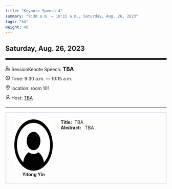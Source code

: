 ```yaml
---
title: "Keynote Speech 4"
summary: "9:30 a.m. — 10:15 a.m., Saturday, Aug. 26, 2023"
tags: "k4"
weight: 40
---
```


Saturday, Aug. 26, 2023
------


<hr style="border: 0; border-top: 5px solid;">

<div class="tip">
    <img class="icon" src="/icon/yanjiang.png" />
    SessionKenote Speech: <span class="font-bold" style="font-size:120%">TBA</span>
</div>

<div class="tip">
    <img class="icon" src="/icon/shizhong.png" />
    Time: 9:30 a.m. — 10:15 a.m.
</div>
<div class="tip">
    <img class="icon" src="/icon/didian.png" />
    location: room 101
</div>


<div class="tip">
    <img class="icon" src="/icon/lingdao.png" />
    Host: <a href="http://XXXXX" target="_blank">TBA</a>
</div>


________________________________________

<div class="row">
    <div class="left">
        <img src="/images/person.jpeg" class="avatar" />
        <div class="font-small font-bold">
            Yitong Yin
        </div>
    </div>
    <div class="right">
        <div class="font-small">
            <b>Title:</b>&nbsp;
            TBA
        </div>
        <div class="content font-small">
            <b>Abstract:</b> &nbsp;
            TBA
        </div>
    </div>
</div>


<style>

.tip {
    height: 30px;
    line-height: 30px;
}

.icon {
    width: 15px;
}

.row {
    padding: 10px; 
    height: auto; 
    border-bottom-width: 2px; 
    border-style: solid; 
    border-color: #E4E7ED; 
    padding-bottom: 20px; 
    padding-top: 20px;
    display: flex; 
}

.left {
    min-width: 150px !important;
    text-align: center;
}

.avatar {
    width: 120px;
    height: 160px;
    max-width: 100%;
    border-radius: 10px;
}

.right {
    margin-left: 10px; 
    max-width: 80%;
}


.font-small {
    /* font-size: 16px; */
}

.font-bold {
    font-weight: bold;
}
</style>

